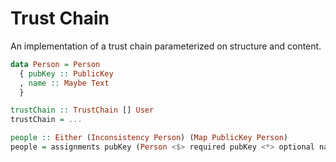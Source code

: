 # Trust Chain

An implementation of a trust chain parameterized on structure and content.

```haskell
data Person = Person
  { pubKey :: PublicKey
  , name :: Maybe Text
  }

trustChain :: TrustChain [] User
trustChain = ...

people :: Either (Inconsistency Person) (Map PublicKey Person)
people = assignments pubKey (Person <$> required pubKey <*> optional name) trustChain
```
